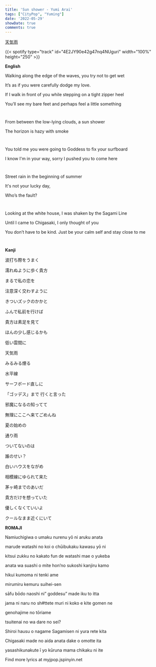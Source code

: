 ```yaml
---
title: 'Sun shower - Yumi Arai'
tags: ["CityPop", "Yuming"]
date: '2022-05-29'
showDate: true
comments: true
---
```



[天気雨](https://www.youtube.com/watch?v=9gCWbhR8m_U)

{{< spotify type="track" id="4E2JY90e42g47nq4NUguri" width="100%" height="250" >}}


**English**

Walking along the edge of the waves, you try not to get wet

It’s as if you were carefully dodge my love.

If I walk in front of you while stepping on a tight zipper heel

You’ll see my bare feet and perhaps feel a little something

` `

From between the low-lying clouds, a sun shower

The horizon is hazy with smoke

` `

You told me you were going to Goddess to fix your surfboard

I know I'm in your way, sorry I pushed you to come here

` `

Street rain in the beginning of summer

It's not your lucky day, 

Who’s the fault?

` `

Looking at the white house, I was shaken by the Sagami Line

Until I came to Chigasaki, I only thought of you

You don’t have to be kind. Just be your calm self and stay close to me

` `

**Kanji**

波打ち際をうまく

濡れぬように歩く貴方

まるで私の恋を

注意深く交わすように



きついズックのかかと

ふんで私前を行けば

貴方は素足を見て

ほんの少し感じるかも



低い雲間に

天気雨

みるみる煙る

水平線



サーフボード直しに

「ゴッデス」まで 行くと言った

邪魔になるの知ってて

無理にここへ来てごめんね



夏の始めの

通り雨

ついてないのは

誰のせい？



白いハウスをながめ

相模線にゆられて来た

茅ヶ崎までのあいだ

貴方だけを想っていた



優しくなくていいよ

クールなまま近くにいて



**ROMAJI**

Namiuchigiwa o umaku nurenu yō ni aruku anata

marude watashi no koi o chūibukaku kawasu yō ni

kitsui zukku no kakato fun de watashi mae o yukeba

anata wa suashi o mite hon’no sukoshi kanjiru kamo

hikui kumoma ni tenki ame

mirumiru kemuru suihei-sen

sāfu bōdo naoshi ni” goddesu” made iku to itta

jama ni naru no sh#ttete muri ni koko e kite gomen ne

genohajime no tōriame

tsuitenai no wa dare no sei?

Shiroi hausu o nagame Sagamisen ni yura rete kita

Chigasaki made no aida anata dake o omotte ita

yasashikunakute ī yo kūruna mama chikaku ni ite

Find more lyrics at myjpop.jspinyin.net


